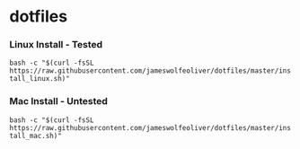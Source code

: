 # dotfiles

### Linux Install - Tested 
`bash -c "$(curl -fsSL https://raw.githubusercontent.com/jameswolfeoliver/dotfiles/master/install_linux.sh)"`

### Mac Install - Untested
`bash -c "$(curl -fsSL https://raw.githubusercontent.com/jameswolfeoliver/dotfiles/master/install_mac.sh)"`
